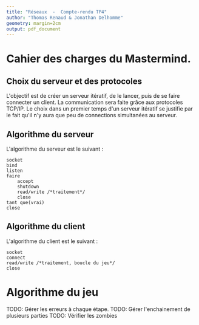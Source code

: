 ```yaml
---
title: "Réseaux  -  Compte-rendu TP4"
author: "Thomas Renaud & Jonathan Delhomme"
geometry: margin=2cm
output: pdf_document
---
```


# Cahier des charges du Mastermind.

## Choix du serveur et des protocoles
L'objectif est de créer un serveur itératif, de le lancer, puis de se faire connecter un client. La communication sera faite grâce aux protocoles TCP/IP. Le choix dans un premier temps d'un serveur itératif se justifie par le fait qu'il n'y aura que peu de connections simultanées au serveur. 

## Algorithme du serveur

L'algorithme du serveur est le suivant :
```
socket
bind
listen
faire
    accept
    shutdown
    read/write /*traitement*/
    close
tant que(vrai)
close
```

## Algorithme du client
L'algorithme du client est le suivant :

```
socket
connect
read/write /*traitement, boucle du jeu*/
close
```

# Algorithme du jeu

TODO: Gérer les erreurs à chaque étape.
TODO: Gérer l'enchainement de plusieurs parties
TODO: Vérifier les zombies